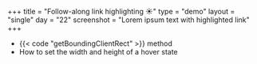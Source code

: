 +++
title = "Follow-along link highlighting ☀️"
type = "demo"
layout = "single"
day = "22"
screenshot = "Lorem ipsum text with highlighted link"
+++

* {{< code "getBoundingClientRect" >}} method
* How to set the width and height of a hover state